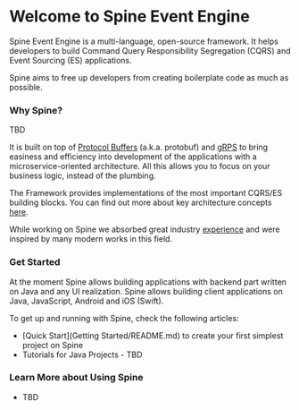 # Welcome to Spine Event Engine

Spine Event Engine is a multi-language, open-source framework.
It helps developers to build Command Query Responsibility Segregation (CQRS) and Event Sourcing (ES) applications. 

Spine aims to free up developers from creating boilerplate code as much as possible.


### Why Spine?
TBD

It is built on top of [Protocol Buffers](https://developers.google.com/protocol-buffers/docs/overview) (a.k.a. protobuf) and [gRPS](http://www.grpc.io/docs/) to bring easiness and efficiency into development of the applications with a microservice-oriented architecture. All this allows you to focus on your business logic, instead of the plumbing.


The Framework provides implementations of the most important CQRS/ES building blocks. 
You can find out more about key architecture concepts [here](concepts.md).
 
While working on Spine we absorbed great industry [experience](prior_art.md) and were inspired by many modern works in this field.

### Get Started

At the moment Spine allows building applications with backend part written on Java and any UI realization. 
Spine allows building client applications on Java, JavaScript, Android and iOS (Swift). 

To get up and running with Spine, check the following articles:
* [Quick Start](Getting Started/README.md) to create your first simplest project on Spine
* Tutorials for Java Projects - TBD



### Learn More about Using Spine


* TBD